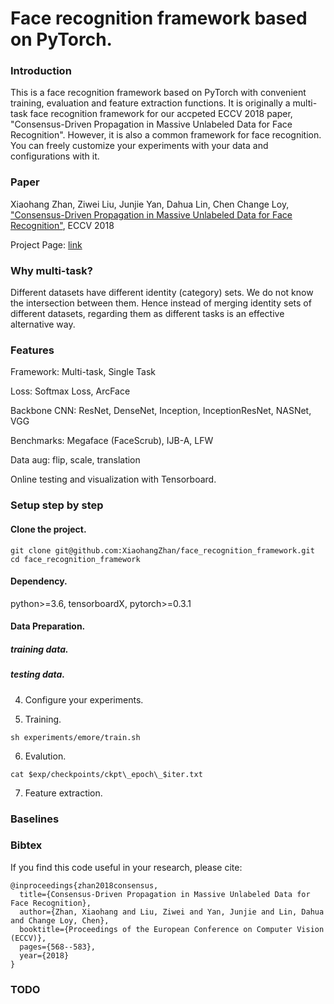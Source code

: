 # Face recognition framework based on PyTorch.


### Introduction

This is a face recognition framework based on PyTorch with convenient training, evaluation and feature extraction functions. It is originally a multi-task face recognition framework for our accpeted ECCV 2018 paper, "Consensus-Driven Propagation in Massive Unlabeled Data for Face Recognition". However, it is also a common framework for face recognition. You can freely customize your experiments with your data and configurations with it.

### Paper

Xiaohang Zhan, Ziwei Liu, Junjie Yan, Dahua Lin, Chen Change Loy, ["Consensus-Driven Propagation in Massive Unlabeled Data for Face Recognition"](http://openaccess.thecvf.com/content_ECCV_2018/papers/Xiaohang_Zhan_Consensus-Driven_Propagation_in_ECCV_2018_paper.pdf), ECCV 2018

Project Page:
[link](http://mmlab.ie.cuhk.edu.hk/projects/CDP/)

### Why multi-task?

Different datasets have different identity (category) sets. We do not know the intersection between them. Hence instead of merging identity sets of different datasets, regarding them as different tasks is an effective alternative way.

### Features

Framework: Multi-task, Single Task

Loss: Softmax Loss, ArcFace

Backbone CNN: ResNet, DenseNet, Inception, InceptionResNet, NASNet, VGG

Benchmarks: Megaface (FaceScrub), IJB-A, LFW

Data aug: flip, scale, translation

Online testing and visualization with Tensorboard.

### Setup step by step

#### Clone the project.
```
git clone git@github.com:XiaohangZhan/face_recognition_framework.git
cd face_recognition_framework
```

#### Dependency.
python>=3.6, tensorboardX, pytorch>=0.3.1

#### Data Preparation.

##### training data.

##### testing data.

4. Configure your experiments.

5. Training.
```
sh experiments/emore/train.sh
```
6. Evalution.
```
cat $exp/checkpoints/ckpt\_epoch\_$iter.txt
```
7. Feature extraction.


### Baselines

### Bibtex

If you find this code useful in your research, please cite:
```
@inproceedings{zhan2018consensus,
  title={Consensus-Driven Propagation in Massive Unlabeled Data for Face Recognition},
  author={Zhan, Xiaohang and Liu, Ziwei and Yan, Junjie and Lin, Dahua and Change Loy, Chen},
  booktitle={Proceedings of the European Conference on Computer Vision (ECCV)},
  pages={568--583},
  year={2018}
}
```

### TODO
